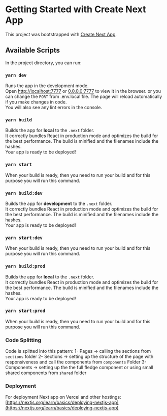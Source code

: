 # Getting Started with Create Next App

This project was bootstrapped with [Create Next App](https://nextjs.org/learn/basics/create-nextjs-app).

## Available Scripts

In the project directory, you can run:

### `yarn dev`

Runs the app in the development mode.\
Open [http://localhost:7777](http://localhost:7777) or [0.0.0.0:7777](0.0.0.0:7777) to view it in the browser. or you can change the `PORT` from .env.local file.
The page will reload automatically if you make changes in code.\
You will also see any lint errors in the console.

### `yarn build`

Builds the app for **local** to the `.next` folder.\
It correctly bundles React in production mode and optimizes the build for the best performance.
The build is minified and the filenames include the hashes.\
Your app is ready to be deployed!

### `yarn start`

When your build is ready, then you need to run your build and for this purpose you will run this command.

### `yarn build:dev`

Builds the app for **development** to the `.next` folder.\
It correctly bundles React in production mode and optimizes the build for the best performance.
The build is minified and the filenames include the hashes.\
Your app is ready to be deployed!

### `yarn start:dev`

When your build is ready, then you need to run your build and for this purpose you will run this command.

### `yarn build:prod`

Builds the app for **local** to the `.next` folder.\
It correctly bundles React in production mode and optimizes the build for the best performance.
The build is minified and the filenames include the hashes.\
Your app is ready to be deployed!

### `yarn start:prod`

When your build is ready, then you need to run your build and for this purpose you will run this command.

### Code Splitting

Code is splitted into this pattern:
1- Pages -> calling the sections from `sections` folder
2- Sections -> setting up the structure of the page with responsiveness and call the components from `components` Folder
3- Components -> setting up the the full fledge component or using small shared components from `shared` folder

### Deployment

For deployment Next app on Vercel and other hostings: [https://nextjs.org/learn/basics/deploying-nextjs-app](https://nextjs.org/learn/basics/deploying-nextjs-app)
